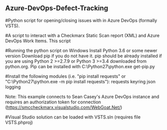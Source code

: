 ## Azure-DevOps-Defect-Tracking
#Python script for opening/closing issues with in Azure DevOps (formally VSTS). 

#A script to interact with a Checkmarx Static Scan report (XML) and Azure DevOps Work Items. This script 

#Running the python script on Windows
Install Python 3.6 or some newer version
Download pip if you do not have it. pip should be already installed if you are using Python 2 >=2.7.9 or Python 3 >=3.4 downloaded from python.org. Pip can be installed with C:\Python27\python.exe get-pip.py

#Install the following modules (i.e. "pip install requests" or "C:\Python27\python.exe -m pip install requests"):
  requests
  keyring
  json
  logging
  
Note: This example connects to Sean Casey's Azure DevOps instance and requires an authorization token for connection (https://smccheckmarx.visualstudio.com/WebGoat.Net/)

#Visual Studio solution can be loaded with VSTS.sln (requires file VSTS.phproj)

